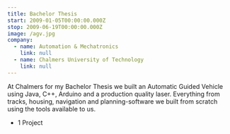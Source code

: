 ```yaml
---
title: Bachelor Thesis
start: 2009-01-05T00:00:00.000Z
stop: 2009-06-19T00:00:00.000Z
image: /agv.jpg
company:
  - name: Automation & Mechatronics
    link: null
  - name: Chalmers University of Technology
    link: null
---
```


At Chalmers for my Bachelor Thesis we built an Automatic Guided Vehicle using Java, C++, Arduino and a production quality laser. Everything from tracks, housing, navigation and planning-software we built from scratch using the tools available to us.

- 1 Project
